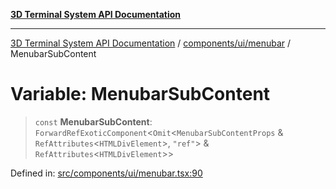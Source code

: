 [**3D Terminal System API Documentation**](../../../../README.md)

***

[3D Terminal System API Documentation](../../../../README.md) / [components/ui/menubar](../README.md) / MenubarSubContent

# Variable: MenubarSubContent

> `const` **MenubarSubContent**: `ForwardRefExoticComponent`\<`Omit`\<`MenubarSubContentProps` & `RefAttributes`\<`HTMLDivElement`\>, `"ref"`\> & `RefAttributes`\<`HTMLDivElement`\>\>

Defined in: [src/components/ui/menubar.tsx:90](https://github.com/Dicommunitas/ThreeJS_Terminal_3D2/blob/3ee0fc36a3337518d3717231e10fb625cedcf942/src/components/ui/menubar.tsx#L90)

